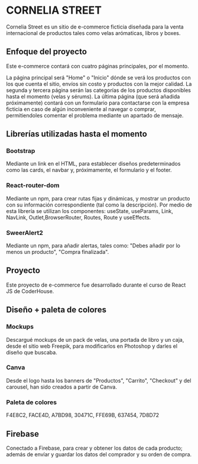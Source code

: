 # CORNELIA STREET

Cornelia Street es un sitio de e-commerce ficticia diseñada para la venta internacional de productos tales como velas arómaticas, libros y boxes. 

## Enfoque del proyecto 

Este e-commerce contará con cuatro páginas principales, por el momento. 

La página principal será "Home" o "Inicio" dónde se verá los productos con los que cuenta el sitio, envíos sin costo y productos con la mejor calidad. La segunda y tercera página serán las categorías de los productos disponibles hasta el momento (velas y sérums). La última página (que será añadida próximamente) contará con un formulario para contactarse con la empresa ficticia en caso de algún inconveniente al navegar o comprar, permitiendoles comentar el problema mediante un apartado de mensaje. 

## Librerías utilizadas hasta el momento 

### Bootstrap

Mediante un link en el HTML, para establecer diseños predeterminados como las cards, el navbar y, próximamente, el formulario y el footer. 

### React-router-dom

Mediante un npm, para crear rutas fijas y dinámicas, y mostrar un producto con su información correspondiente (tal como la descripción). Por medio de esta librería se utilizan los componentes: useState, useParams, Link, NavLink, Outlet,BrowserRouter, Routes, Route y useEffects. 

### SweerAlert2

Mediante un npm, para añadir alertas, tales como: "Debes añadir por lo menos un producto", "Compra finalizada". 

## Proyecto 

Este proyecto de e-commerce fue desarrollado durante el curso de React JS de CoderHouse. 

## Diseño + paleta de colores 

### Mockups 

Descargué mockups de un pack de velas, una portada de libro y un caja, desde el sitio web Freepik, para modificarlos en Photoshop y darles el diseño que buscaba. 

### Canva

Desde el logo hasta los banners de "Productos", "Carrito", "Checkout" y del carousel, han sido creados a partir de Canva. 

### Paleta de colores

F4E8C2, FACE4D, A7BD98, 30471C, FFE69B, 637454, 7D8D72

## Firebase 

Conectado a Firebase, para crear y obtener los datos de cada producto; además de envíar y guardar los datos del comprador y su orden de compra. 
